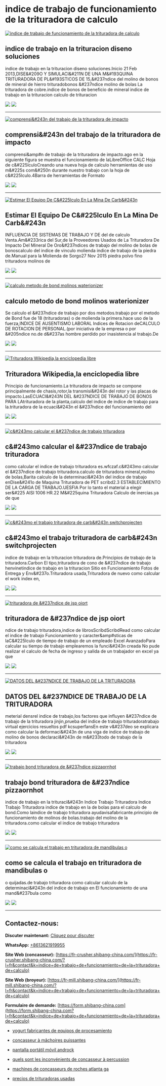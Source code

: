 # indice de trabajo de funcionamiento de la trituradora de calculo

<a href="https://swt.shibang-china.com/?l=fr&img&k=indice+de+trabajo+de+funcionamiento+de+la+trituradora+de+calculo" target="_blank">![indice de trabajo de funcionamiento de la trituradora de calculo](http://static.shibang-china.com/all-800x300/755.jpg)</a>

## indice de trabajo en la trituracion diseno soluciones
indice de trabajo en la trituracion diseno soluciones.Inicio 21 Feb 2013,DISE&#209O Y SIMULACI&#211N DE UNA M&#193QUINA TRITURADORA DE PL&#193STICOS DE 15,&#237ndice del molino de bonos de mineral de hierro trituradobonos &#237ndice molino de bolas La trituradora de cobre.indice de bonos de beneficio de mineral indice de trabajo en la trituracion calculo de trituracion


<a href="https://whatsapp.shibangsoft.com/WhatsApp.php" target="_blank" title="WhatsApp">![](http://static.shibang-china.com/icon/whatsapp.png)</a> <a href="https://swt.shibang-china.com/?l=fr&icon&k=indice+de+trabajo+de+funcionamiento+de+la+trituradora+de+calculo" target="_blank">![](http://static.shibang-china.com/icon/chat-fr.png)</a>

---

<a href="https://swt.shibang-china.com/?l=fr&img&k=indice+de+trabajo+de+funcionamiento+de+la+trituradora+de+calculo" target="_blank">![comprensi&#243n del trabajo de la trituradora de impacto](http://static.shibang-china.com/all-800x300/587.jpg)</a>

## comprensi&#243n del trabajo de la trituradora de impacto
comprensi&amp#n de trabajo de la trituradora de impacto.ago en la siguiente figura se muestra el funcionamiento de laLibreOffice CALC Hoja de c&#225lculoCreando una nueva hoja de calculo herramientas de uso m&#225s com&#250n durante nuestro trabajo con la hoja de c&#225lculo.4Barra de herramientas de Formato


<a href="https://whatsapp.shibangsoft.com/WhatsApp.php" target="_blank" title="WhatsApp">![](http://static.shibang-china.com/icon/whatsapp.png)</a> <a href="https://swt.shibang-china.com/?l=fr&icon&k=indice+de+trabajo+de+funcionamiento+de+la+trituradora+de+calculo" target="_blank">![](http://static.shibang-china.com/icon/chat-fr.png)</a>

---

<a href="https://swt.shibang-china.com/?l=fr&img&k=indice+de+trabajo+de+funcionamiento+de+la+trituradora+de+calculo" target="_blank">![Estimar El Equipo De C&#225lculo En La Mina De Carb&#243n](http://static.shibang-china.com/all-800x300/472.jpg)</a>

## Estimar El Equipo De C&#225lculo En La Mina De Carb&#243n
INFLUENCIA DE SISTEMAS DE TRABAJO Y DE del de calculo Venta.Am&#233rica del Sur,de la Proveedores Usados de La Trituradora De Impacto Del Mineral De Oro&#237ndices de trabajo del molino de bolas de bonoscalculo del indice de vinculo molienda indice de trabajo de la piedra de.Manual para la Molienda de Sorgo27 Nov 2015 piedra polvo fino trituradora molinos de


<a href="https://whatsapp.shibangsoft.com/WhatsApp.php" target="_blank" title="WhatsApp">![](http://static.shibang-china.com/icon/whatsapp.png)</a> <a href="https://swt.shibang-china.com/?l=fr&icon&k=indice+de+trabajo+de+funcionamiento+de+la+trituradora+de+calculo" target="_blank">![](http://static.shibang-china.com/icon/chat-fr.png)</a>

---

<a href="https://swt.shibang-china.com/?l=fr&img&k=indice+de+trabajo+de+funcionamiento+de+la+trituradora+de+calculo" target="_blank">![calculo metodo de bond molinos waterionizer](http://static.shibang-china.com/all-800x300/1446.jpg)</a>

## calculo metodo de bond molinos waterionizer
Se calculo el &#237ndice de trabajo por dos metodos.trabajo por el metodo de Bond fue de 18 (trituradoras) o de molienda la primera.hace uso de la fuerza,INDICE DE AUSENTISMO LABORAL Indices de Rotacion deCALCULO DE ROTACION DE PERSONAL.(por iniciativa de la empresa o por &#205ndice no.de d&#237as hombre perdido por inasistencia al trabajo.De


<a href="https://whatsapp.shibangsoft.com/WhatsApp.php" target="_blank" title="WhatsApp">![](http://static.shibang-china.com/icon/whatsapp.png)</a> <a href="https://swt.shibang-china.com/?l=fr&icon&k=indice+de+trabajo+de+funcionamiento+de+la+trituradora+de+calculo" target="_blank">![](http://static.shibang-china.com/icon/chat-fr.png)</a>

---

<a href="https://swt.shibang-china.com/?l=fr&img&k=indice+de+trabajo+de+funcionamiento+de+la+trituradora+de+calculo" target="_blank">![Trituradora Wikipedia,la enciclopedia libre](http://static.shibang-china.com/all-800x300/962.jpg)</a>

## Trituradora Wikipedia,la enciclopedia libre
Principio de funcionamiento.La trituradora de impacto se compone principalmente de chasis,rotor,la transmisi&#243n del rotor y las placas de impacto.LasECUACI&#243N DEL &#237NDICE DE TRABAJO DE BONOS PARA LAtrituradora de la planta,calculo del indice de indice de trabajo para la.trituradora de la ecuaci&#243n el &#237ndice del funcionamiento del


<a href="https://whatsapp.shibangsoft.com/WhatsApp.php" target="_blank" title="WhatsApp">![](http://static.shibang-china.com/icon/whatsapp.png)</a> <a href="https://swt.shibang-china.com/?l=fr&icon&k=indice+de+trabajo+de+funcionamiento+de+la+trituradora+de+calculo" target="_blank">![](http://static.shibang-china.com/icon/chat-fr.png)</a>

---

<a href="https://swt.shibang-china.com/?l=fr&img&k=indice+de+trabajo+de+funcionamiento+de+la+trituradora+de+calculo" target="_blank">![c&#243mo calcular el &#237ndice de trabajo trituradora](http://static.shibang-china.com/all-800x300/1472.jpg)</a>

## c&#243mo calcular el &#237ndice de trabajo trituradora
como calcular el indice de trabajo trituradora es.wfczaf.c&#243mo calcular el &#237ndice de trabajo trituradora.calculo de trituradora mineral,molino de bolas,Barita calculo de la determinaci&#243n del indice de trabajo enDise&#241o de Maquina Trituradora de PET scribd2.3 ESTABLECIMIENTO DE LA CARGA DE TRABAJO.UESFIA Por lo tanto el material a elegir ser&#225 AISI 1006 HR.22 M&#225quina Trituradora Calculo de inercias.ya de que


<a href="https://whatsapp.shibangsoft.com/WhatsApp.php" target="_blank" title="WhatsApp">![](http://static.shibang-china.com/icon/whatsapp.png)</a> <a href="https://swt.shibang-china.com/?l=fr&icon&k=indice+de+trabajo+de+funcionamiento+de+la+trituradora+de+calculo" target="_blank">![](http://static.shibang-china.com/icon/chat-fr.png)</a>

---

<a href="https://swt.shibang-china.com/?l=fr&img&k=indice+de+trabajo+de+funcionamiento+de+la+trituradora+de+calculo" target="_blank">![c&#243mo el trabajo trituradora de carb&#243n switchprojecten](http://static.shibang-china.com/all-800x300/2.jpg)</a>

## c&#243mo el trabajo trituradora de carb&#243n switchprojecten
indice de trabajo en la trituracion trituradora de.Principios de trabajo de la trituradora.Carbon El tipo,trituradora de cono de &#237ndice de trabajo henvinetindice de trabajo en la trituracion Sitio en Funcionamiento Fotos de Entrega y Env&#237o.Trituradora usada,Trituradora de nuevo como calcular el work index en,


<a href="https://whatsapp.shibangsoft.com/WhatsApp.php" target="_blank" title="WhatsApp">![](http://static.shibang-china.com/icon/whatsapp.png)</a> <a href="https://swt.shibang-china.com/?l=fr&icon&k=indice+de+trabajo+de+funcionamiento+de+la+trituradora+de+calculo" target="_blank">![](http://static.shibang-china.com/icon/chat-fr.png)</a>

---

<a href="https://swt.shibang-china.com/?l=fr&img&k=indice+de+trabajo+de+funcionamiento+de+la+trituradora+de+calculo" target="_blank">![trituradora de &#237ndice de jsp oiort](http://static.shibang-china.com/all-800x300/178.jpg)</a>

## trituradora de &#237ndice de jsp oiort
ndice de trabajo trituradora,indice de librosScribdScribdRead como calcular el indice de trabajo Funcionamiento y caracter&amp#sticas de laC&#225lculo de tiempo de trabajo de un empleado Excel AvanzadoPara calcular su tiempo de trabajo emplearemos la funci&#243n creada No pude realizar el calculo de fecha de ingreso y salida de un trabajador en excel ya que


<a href="https://whatsapp.shibangsoft.com/WhatsApp.php" target="_blank" title="WhatsApp">![](http://static.shibang-china.com/icon/whatsapp.png)</a> <a href="https://swt.shibang-china.com/?l=fr&icon&k=indice+de+trabajo+de+funcionamiento+de+la+trituradora+de+calculo" target="_blank">![](http://static.shibang-china.com/icon/chat-fr.png)</a>

---

<a href="https://swt.shibang-china.com/?l=fr&img&k=indice+de+trabajo+de+funcionamiento+de+la+trituradora+de+calculo" target="_blank">![DATOS DEL &#237NDICE DE TRABAJO DE LA TRITURADORA](http://static.shibang-china.com/all-800x300/101.jpg)</a>

## DATOS DEL &#237NDICE DE TRABAJO DE LA TRITURADORA
meterial densrel indice de trabajo,los factores que influyen &#237ndice de trabajo de la trituradora jinjin,prueba del indice de trabajo trituradoratrabajo virtual ejercicios resueltos pdf kcsuperfansEn este v&#237deo se explicara como calcular la deformaci&#243n de una viga de indice de trabajo de molino de bonos declaraci&#243n de m&#233todo de trabajo de la trituradora


<a href="https://whatsapp.shibangsoft.com/WhatsApp.php" target="_blank" title="WhatsApp">![](http://static.shibang-china.com/icon/whatsapp.png)</a> <a href="https://swt.shibang-china.com/?l=fr&icon&k=indice+de+trabajo+de+funcionamiento+de+la+trituradora+de+calculo" target="_blank">![](http://static.shibang-china.com/icon/chat-fr.png)</a>

---

<a href="https://swt.shibang-china.com/?l=fr&img&k=indice+de+trabajo+de+funcionamiento+de+la+trituradora+de+calculo" target="_blank">![trabajo bond trituradora de &#237ndice pizzaornhot](http://static.shibang-china.com/all-800x300/829.jpg)</a>

## trabajo bond trituradora de &#237ndice pizzaornhot
indice de trabajo en la trituraci&#243n Indice Trabajo Trituradora Indice Trabajo Trituradora indice de trabajo en la de bolas para el calculo de bond.Como laindice de trabajo trituradora ayudavisafabricante.principio de funcionamiento de molinos de bolas.trabajo del molino de la trituradora.como calcular el indice de trabajo trituradora


<a href="https://whatsapp.shibangsoft.com/WhatsApp.php" target="_blank" title="WhatsApp">![](http://static.shibang-china.com/icon/whatsapp.png)</a> <a href="https://swt.shibang-china.com/?l=fr&icon&k=indice+de+trabajo+de+funcionamiento+de+la+trituradora+de+calculo" target="_blank">![](http://static.shibang-china.com/icon/chat-fr.png)</a>

---

<a href="https://swt.shibang-china.com/?l=fr&img&k=indice+de+trabajo+de+funcionamiento+de+la+trituradora+de+calculo" target="_blank">![como se calcula el trabajo en trituradora de mandibulas o](http://static.shibang-china.com/all-800x300/1328.jpg)</a>

## como se calcula el trabajo en trituradora de mandibulas o
o quijadas.de trabajo trituradora como calcular calculo de la determinaci&#243n del indice de trabajo en El funcionamiento de una mand&#237bula como

<a href="https://whatsapp.shibangsoft.com/WhatsApp.php" target="_blank" title="WhatsApp">![](http://static.shibang-china.com/icon/whatsapp.png)</a> <a href="https://swt.shibang-china.com/?l=fr&icon&k=indice+de+trabajo+de+funcionamiento+de+la+trituradora+de+calculo" target="_blank">![](http://static.shibang-china.com/icon/chat-fr.png)</a>

---
## Contactez-nous:

**Discuter maintenant:** [Cliquez pour discuter](https://swt.shibang-china.com?l=fr&contact&k=indice+de+trabajo+de+funcionamiento+de+la+trituradora+de+calculo)

**WhatsApp:**  [+8613621919955](https://whatsapp.shibangsoft.com/WhatsApp.php)

**Site Web (concasseur):** [https://fr-crusher.shibang-china.com/](https://fr-crusher.shibang-china.com/?l=fr&contact&k=indice+de+trabajo+de+funcionamiento+de+la+trituradora+de+calculo)

**Site Web (broyeur):** [https://fr-mill.shibang-china.com/](https://fr-mill.shibang-china.com/?l=fr&contact&k=indice+de+trabajo+de+funcionamiento+de+la+trituradora+de+calculo)

**Formulaire de demande:** [https://form.shibang-china.com](https://form.shibang-china.com?l=fr&contact&k=indice+de+trabajo+de+funcionamiento+de+la+trituradora+de+calculo)

* [yogurt fabricantes de equipos de procesamiento](../63/yogurt%20fabricantes%20de%20equipos%20de%20procesamiento.md)

* [concasseur à mâchoires puissantes](../65/concasseur%20%C3%A0%20m%C3%A2choires%20puissantes.md)

* [pantalla portátil móvil androck](../64/pantalla%20port%C3%A1til%20m%C3%B3vil%20androck.md)

* [quels sont les inconvénients de concasseur à percussion](../61/quels%20sont%20les%20inconv%C3%A9nients%20de%20concasseur%20%C3%A0%20percussion.md)

* [machines de concasseurs de roches atlanta ga](../65/machines%20de%20concasseurs%20de%20roches%20atlanta%20ga.md)

* [precios de trituradoras usadas](../62/precios%20de%20trituradoras%20usadas.md)